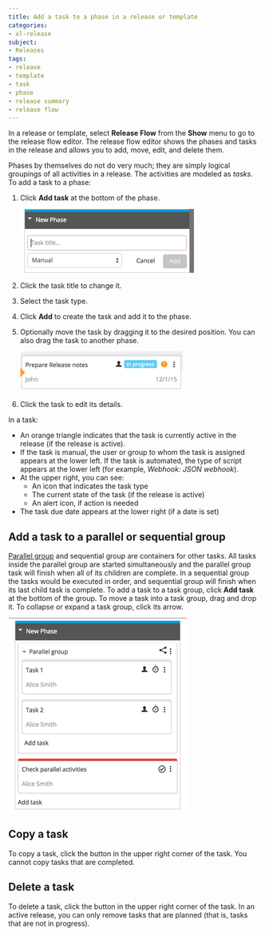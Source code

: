 ```yaml
---
title: Add a task to a phase in a release or template
categories:
- xl-release
subject:
- Releases
tags:
- release
- template
- task
- phase
- release summary
- release flow
---
```


In a release or template, select **Release Flow** from the **Show** menu to go to the release flow editor. The release flow editor shows the phases and tasks in the release and allows you to add, move, edit, and delete them.

Phases by themselves do not do very much; they are simply logical groupings of all activities in a release. The activities are modeled as _tasks_. To add a task to a phase:

1. Click **Add task** at the bottom of the phase.

    ![New Phase](../images/add-task.png)

1. Click the task title to change it.
1. Select the task type.
1. Click **Add** to create the task and add it to the phase.
1. Optionally move the task by dragging it to the desired position. You can also drag the task to another phase.

    ![Task in release flow editor](../images/task-in-release-flow-editor.png)

1. Click the task to edit its details.

In a task:

* An orange triangle indicates that the task is currently active in the release (if the release is active).
* If the task is manual, the user or group to whom the task is assigned appears at the lower left. If the task is automated, the type of script appears at the lower left (for example, *Webhook: JSON webhook*).
* At the upper right, you can see:
    * An icon that indicates the task type
    * The current state of the task (if the release is active)
    * An alert icon, if action is needed
* The task due date appears at the lower right (if a date is set)

## Add a task to a parallel or sequential group

[Parallel group](/xl-release/how-to/create-a-parallel-group.html) and sequential group are containers for other tasks. All tasks inside the parallel group are started simultaneously and the parallel group task will finish when all of its children are complete. In a sequential group the tasks would be executed in order, and sequential group will finish when its last child task is complete. To add a task to a task group, click **Add task** at the bottom of the group. To move a task into a task group, drag and drop it. To collapse or expand a task group, click its arrow.

![Add parallel task](../images/add-parallel-task.png)

## Copy a task

To copy a task, click the button in the upper right corner of the task. You cannot copy tasks that are completed.

## Delete a task

To delete a task, click the button in the upper right corner of the task. In an active release, you can only remove tasks that are planned (that is, tasks that are not in progress).
